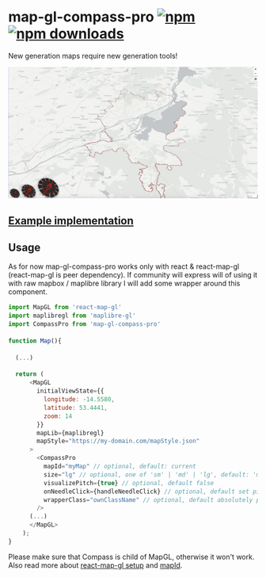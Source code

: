 # map-gl-compass-pro  [![npm](https://img.shields.io/npm/v/map-gl-compass-pro.svg)](https://www.npmjs.com/package/map-gl-compass-pro) [![npm downloads](https://img.shields.io/npm/dm/map-gl-compass-pro.svg)](https://www.npmjs.com/package/map-gl-compass-pro)
New generation maps require new generation tools! 

![Screen](https://raw.githubusercontent.com//jedluk/random/master/compass-pro/compass.png)

## [Example implementation](https://jedluk.github.io/hexifier/)

## Usage
As for now map-gl-compass-pro works only with react & react-map-gl (react-map-gl is peer dependency). If community will express will of using it with raw mapbox / maplibre library I will add some wrapper around this component.

```javascript
import MapGL from 'react-map-gl'
import maplibregl from 'maplibre-gl'
import CompassPro from 'map-gl-compass-pro'

function Map(){

  (...)

  return (
      <MapGL
        initialViewState={{
          longitude: -14.5580,
          latitude: 53.4441,
          zoom: 14
        }}
        mapLib={maplibregl}
        mapStyle="https://my-domain.com/mapStyle.json"
      >
        <CompassPro 
          mapId="myMap" // optional, default: current
          size="lg" // optional, one of 'sm' | 'md' | 'lg', default: 'md', 
          visualizePitch={true} // optional, default false
          onNeedleClick={handleNeedleClick} // optional, default set pitch & bearing to 0
          wrapperClass="ownClassName" // optional, default absolutely positioned in bottom left corner
        />
      (...)    
      </MapGL>
    );
}
```
Please make sure that Compass is child of MapGL, otherwise it won't work. Also read more about [react-map-gl setup](https://visgl.github.io/react-map-gl/docs/get-started/get-started) and [mapId](https://visgl.github.io/react-map-gl/docs/api-reference/map#id).
